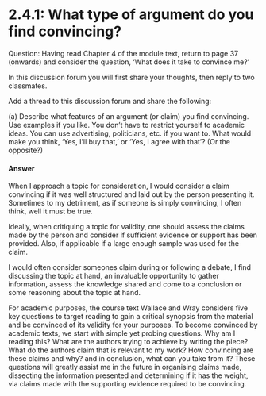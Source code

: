 # 2.4.1: What type of argument do you find convincing?
Question:
Having read Chapter 4 of the module text, return to page 37 (onwards) and consider the question, ‘What does it take to convince me?’

In this discussion forum you will first share your thoughts, then reply to two classmates.

Add a thread to this discussion forum and share the following:

(a) Describe what features of an argument (or claim) you find convincing. Use examples if you like. You don’t have to restrict yourself to academic ideas. You can use advertising, politicians, etc. if you want to. What would make you think, ‘Yes, I’ll buy that,’ or ‘Yes, I agree with that’? (Or the opposite?)

#### Answer
When I approach a topic for consideration, I would consider a claim convincing if it was well structured and laid out by the person presenting it. Sometimes to my detriment, as if someone is simply convincing, I often think, well it must be true.

Ideally, when critiquing a topic for validity, one should assess the claims made by the person and consider if sufficient evidence or support has been provided. Also, if applicable if a large enough sample was used for the claim.

I would often consider someones claim during or following a debate, I find discussing the topic at hand, an invaluable opportunity to gather information, assess the knowledge shared and come to a conclusion or some reasoning about the topic at hand.

For academic purposes, the course text Wallace and Wray considers five key questions to target reading to gain a critical synopsis from the material and be convinced of its validity for your purposes. To become convinced by academic texts, we start with simple yet probing questions.
Why am I reading this? What are the authors trying to achieve by writing the piece? What do the authors claim that is relevant to my work? How convincing are these claims and why? and in conclusion, what can you take from it? These questions will greatly assist me in the future in organising claims made, dissecting the information presented and determining if it has the weight, via claims made with the supporting evidence required to be convincing.